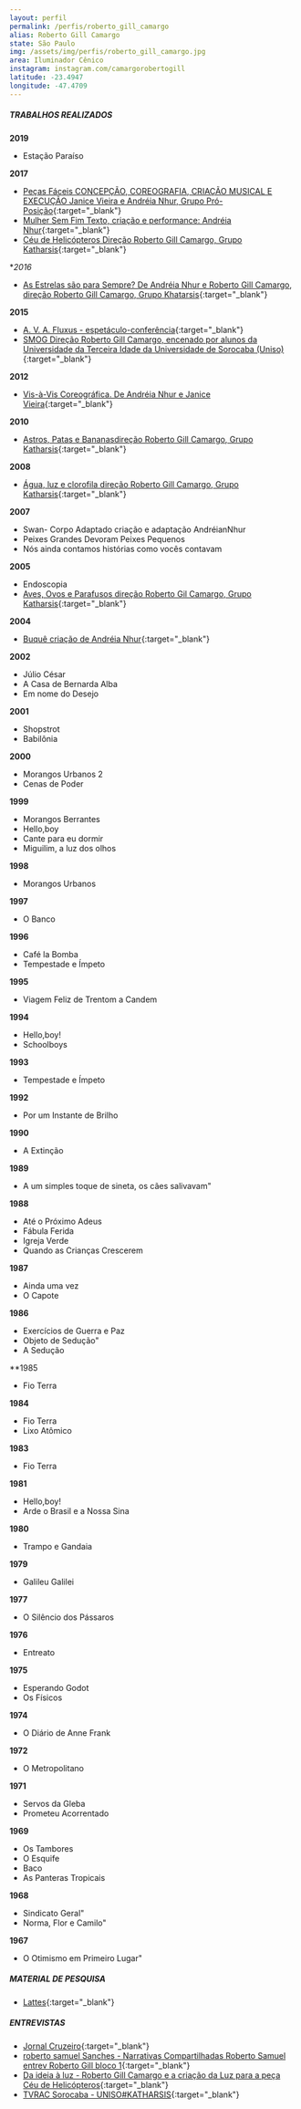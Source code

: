 ```yaml
---
layout: perfil
permalink: /perfis/roberto_gill_camargo
alias: Roberto Gill Camargo
state: São Paulo
img: /assets/img/perfis/roberto_gill_camargo.jpg
area: Iluminador Cênico
instagram: instagram.com/camargorobertogill
latitude: -23.4947
longitude: -47.4709
---
```


##### **TRABALHOS REALIZADOS**

**2019**

- Estação Paraíso

**2017**

- [Peças Fáceis  CONCEPÇÃO, COREOGRAFIA, CRIAÇÃO MUSICAL E EXECUÇÃO Janice Vieira e Andréia Nhur, Grupo Pró-Posição](https://www.youtube.com/watch?v=rJivYBXRTeQ){:target="_blank"}
- [Mulher Sem Fim Texto, criação e performance: Andréia Nhur](https://www.youtube.com/watch?v=kACVEsg48zc){:target="_blank"}
- [Céu de Helicópteros Direção Roberto Gill Camargo, Grupo Katharsis](https://www.youtube.com/watch?v=H-VUmw2sipQ){:target="_blank"}

**2016*

- [As Estrelas são para Sempre?  De Andréia Nhur e Roberto Gill Camargo, direção Roberto Gill Camargo, Grupo Khatarsis](https://www.youtube.com/watch?v=m6LlytfvmGk){:target="_blank"}

**2015**

- [A. V. A. Fluxus - espetáculo-conferência](https://www.youtube.com/watch?v=FcjJdvpdXvE){:target="_blank"}
- [SMOG Direção Roberto Gill Camargo, encenado por alunos da Universidade da Terceira Idade da Universidade de Sorocaba (Uniso)](http://www.gazetadevotorantim.com.br/noticia/10865/grupo-k3-apresenta-novo-espetaculo-em-novembro.html){:target="_blank"}

**2012**

- [Vis-à-Vis Coreográfica. De Andréia Nhur e Janice Vieira](https://www.youtube.com/watch?v=rEVytTwspYk){:target="_blank"}

**2010**

- [Astros, Patas e Bananasdireção Roberto Gill Camargo, Grupo Katharsis](https://www.youtube.com/watch?v=AbcK360drp0){:target="_blank"}

**2008**

- [Água, luz e clorofila direção Roberto Gill Camargo, Grupo Katharsis](https://www.youtube.com/watch?v=5j7Lyq-f-Gc){:target="_blank"}

**2007**

- Swan- Corpo Adaptado criação e adaptação AndréianNhur
- Peixes Grandes Devoram Peixes Pequenos
- Nós ainda contamos histórias como vocês contavam

**2005**

- Endoscopia
- [Aves, Ovos e Parafusos direção Roberto Gil Camargo, Grupo Katharsis](https://www.youtube.com/watch?v=mLmqaurw5CY){:target="_blank"}

**2004**

- [Buquê criação de Andréia Nhur](https://www.youtube.com/watch?v=WK5A4BV-xbY){:target="_blank"}

**2002**

- Júlio César
- A Casa de Bernarda Alba
- Em nome do Desejo

**2001**

- Shopstrot
- Babilônia

**2000**

- Morangos Urbanos 2
- Cenas de Poder

**1999**

- Morangos Berrantes
- Hello,boy
- Cante para eu dormir
- Miguilim, a luz dos olhos

**1998**

- Morangos Urbanos

**1997**

- O Banco

**1996**

- Café la Bomba
- Tempestade e Ímpeto

**1995**

- Viagem Feliz de Trentom a Candem

**1994**

- Hello,boy!
- Schoolboys

**1993**

- Tempestade e Ímpeto

**1992**

- Por um Instante de Brilho

**1990**

- A Extinção

**1989**

- A um simples toque de sineta, os cães salivavam"

**1988**

- Até o Próximo Adeus
- Fábula Ferida
- Igreja Verde
- Quando as Crianças Crescerem

**1987**

- Ainda uma vez
- O Capote

**1986**

- Exercícios de Guerra e Paz
- Objeto de Sedução"
- A Sedução

**1985

- Fio Terra

**1984**

- Fio Terra
- Lixo Atômico

**1983**

- Fio Terra

**1981**

- Hello,boy!
- Arde o Brasil e a Nossa Sina

**1980**

- Trampo e Gandaia

**1979**

- Galileu Galilei

**1977**

- O Silêncio dos Pássaros

**1976**

- Entreato

**1975**

- Esperando Godot
- Os Físicos

**1974**

- O Diário de Anne Frank

**1972**

- O Metropolitano

**1971**

- Servos da Gleba
- Prometeu Acorrentado

**1969**

- Os Tambores
- O Esquife
- Baco
- As Panteras Tropicais

**1968**

- Sindicato Geral"
- Norma, Flor e Camilo"

**1967**

- O Otimismo em Primeiro Lugar"

##### **MATERIAL DE PESQUISA**

- [Lattes](http://lattes.cnpq.br/5517435306521711){:target="_blank"}

##### **ENTREVISTAS**

- [Jornal Cruzeiro](https://www.jornalcruzeiro.com.br/cultura/o-espetaculo-sob-o-ponto-de-vista-da-luz/){:target="_blank"}
- [roberto samuel Sanches - Narrativas Compartilhadas Roberto Samuel entrev Roberto Gill bloco 1](https://www.youtube.com/watch?v=Zxa2LXq__p4){:target="_blank"}
- [Da ideia à luz - Roberto Gill Camargo e a criação da Luz para a peça Céu de Helicópteros](https://www.youtube.com/watch?v=H-VUmw2sipQ){:target="_blank"}
- [TVRAC Sorocaba - UNISO#KATHARSIS](https://www.youtube.com/watch?v=81JBA0T9U4w){:target="_blank"}